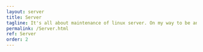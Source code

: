 ```yaml
---
layout: server 
title: Server 
tagline: It's all about maintenance of linux server. On my way to be an eligible administrator...
permalink: /Server.html
ref: Server  
order: 2
---
```

